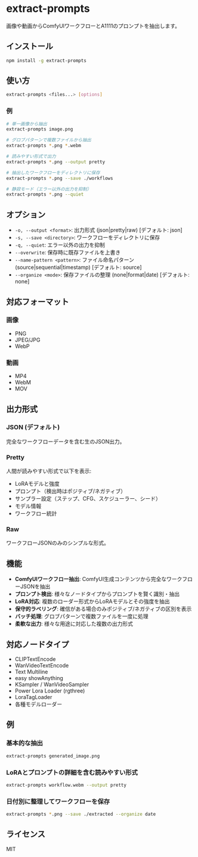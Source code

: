 # extract-prompts

画像や動画からComfyUIワークフローとA1111のプロンプトを抽出します。

## インストール

```bash
npm install -g extract-prompts
```

## 使い方

```bash
extract-prompts <files...> [options]
```

### 例

```bash
# 単一画像から抽出
extract-prompts image.png

# グロブパターンで複数ファイルから抽出
extract-prompts *.png *.webm

# 読みやすい形式で出力
extract-prompts *.png --output pretty

# 抽出したワークフローをディレクトリに保存
extract-prompts *.png --save ./workflows

# 静寂モード（エラー以外の出力を抑制）
extract-prompts *.png --quiet
```

## オプション

- `-o, --output <format>`: 出力形式 (json|pretty|raw) [デフォルト: json]
- `-s, --save <directory>`: ワークフローをディレクトリに保存
- `-q, --quiet`: エラー以外の出力を抑制
- `--overwrite`: 保存時に既存ファイルを上書き
- `--name-pattern <pattern>`: ファイル命名パターン (source|sequential|timestamp) [デフォルト: source]
- `--organize <mode>`: 保存ファイルの整理 (none|format|date) [デフォルト: none]

## 対応フォーマット

### 画像
- PNG
- JPEG/JPG
- WebP

### 動画
- MP4
- WebM
- MOV

## 出力形式

### JSON (デフォルト)
完全なワークフローデータを含む生のJSON出力。

### Pretty
人間が読みやすい形式で以下を表示:
- LoRAモデルと強度
- プロンプト（検出時はポジティブ/ネガティブ）
- サンプラー設定（ステップ、CFG、スケジューラー、シード）
- モデル情報
- ワークフロー統計

### Raw
ワークフローJSONのみのシンプルな形式。

## 機能

- **ComfyUIワークフロー抽出**: ComfyUI生成コンテンツから完全なワークフローJSONを抽出
- **プロンプト検出**: 様々なノードタイプからプロンプトを賢く識別・抽出
- **LoRA対応**: 複数のローダー形式からLoRAモデルとその強度を抽出
- **保守的ラベリング**: 確信がある場合のみポジティブ/ネガティブの区別を表示
- **バッチ処理**: グロブパターンで複数ファイルを一度に処理
- **柔軟な出力**: 様々な用途に対応した複数の出力形式

## 対応ノードタイプ

- CLIPTextEncode
- WanVideoTextEncode
- Text Multiline
- easy showAnything
- KSampler / WanVideoSampler
- Power Lora Loader (rgthree)
- LoraTagLoader
- 各種モデルローダー

## 例

### 基本的な抽出
```bash
extract-prompts generated_image.png
```

### LoRAとプロンプトの詳細を含む読みやすい形式
```bash
extract-prompts workflow.webm --output pretty
```

### 日付別に整理してワークフローを保存
```bash
extract-prompts *.png --save ./extracted --organize date
```

## ライセンス

MIT
